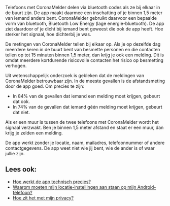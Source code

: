 Telefoons met CoronaMelder delen via bluetooth codes als ze bij elkaar in de buurt zijn. De app maakt daarmee een inschatting of je binnen 1,5 meter van iemand anders bent. CoronaMelder gebruikt daarvoor een bepaalde vorm van bluetooth, Bluetooth Low Energy (lage energie-bluetooth). De app ziet daardoor of je dicht bij iemand bent geweest die ook de app heeft. Hoe sterker het signaal, hoe dichterbij je was. 

De metingen van CoronaMelder tellen bij elkaar op. Als je op dezelfde dag meerdere keren in de buurt bent van besmette personen en die contacten tellen op tot 15 minuten binnen 1,5 meter, dan krijg je ook een melding. Dit is omdat meerdere kortdurende risicovolle contacten het risico op besmetting verhogen.
 
Uit wetenschappelijk onderzoek is gebleken dat de meldingen van CoronaMelder betrouwbaar zijn. In de meeste gevallen is de afstandsmeting door de app goed. Om precies te zijn:

- In 84% van de gevallen dat iemand een melding moet krijgen, gebeurt dat ook.
- In 74% van de gevallen dat iemand géén melding moet krijgen, gebeurt dat niet.

Als er een muur is tussen de twee telefoons met CoronaMelder wordt het signaal verzwakt. Ben je binnen 1,5 meter afstand en staat er een muur, dan krijg je zelden een melding.

De app werkt zonder je locatie, naam, mailadres, telefoonnummer of andere contactgegevens.  De app weet niet wie jij bent, wie de ander is of waar jullie zijn.

## Lees ook:
- [Hoe werkt de app technisch precies?](/{{page.lang}}/faq/2-6-hoe-werkt-de-app-technisch-precies) 
- [Waarom moeten mijn locatie-instellingen aan staan op mijn Android-telefoon?](/{{page.lang}}/faq/2-4-waarom-moeten-de-locatie-instellingen-aanstaan-op-android)
- [Hoe zit het met mijn privacy?](/{{page.lang}}/faq/2-8-hoe-zit-het-met-mijn-privacy)
